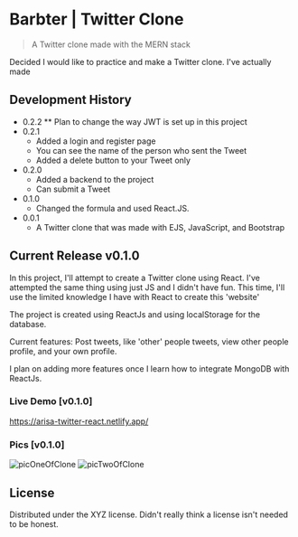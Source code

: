 # Barbter | Twitter Clone
> A Twitter clone made with the MERN stack



Decided I would like to practice and make a Twitter clone. I've actually made


## Development History

* 0.2.2
    ** Plan to change the way JWT is set up in this project 
* 0.2.1
    * Added a login and register page
    * You can see the name of the person who sent the Tweet
    * Added a delete button to your Tweet only
* 0.2.0
    * Added a backend to the project
    * Can submit a Tweet
* 0.1.0
    * Changed the formula and used React.JS.
* 0.0.1
    * A Twitter clone that was made with EJS, JavaScript, and Bootstrap

## Current Release v0.1.0
 In this project, I'll attempt to create a Twitter clone using React. I've attempted the same thing using just JS and I didn't have fun.
This time, I'll use the limited knowledge I have with React to create this 'website'

The project is created using ReactJs and using localStorage for the database.

Current features: Post tweets, like 'other' people tweets, view other people profile, and your own profile.

I plan on adding more features once I learn how to integrate MongoDB with ReactJs. 

### Live Demo [v0.1.0]
https://arisa-twitter-react.netlify.app/

### Pics [v0.1.0]
![picOneOfClone](https://user-images.githubusercontent.com/64375555/133488912-eceaba08-b9c4-42de-8cba-df5bd6c08e8c.png)
![picTwoOfClone](https://user-images.githubusercontent.com/64375555/133488920-76a84af9-7c12-4a82-8868-e37c5922021d.png)

## License

Distributed under the XYZ license. Didn't really think a license isn't needed to be honest.
